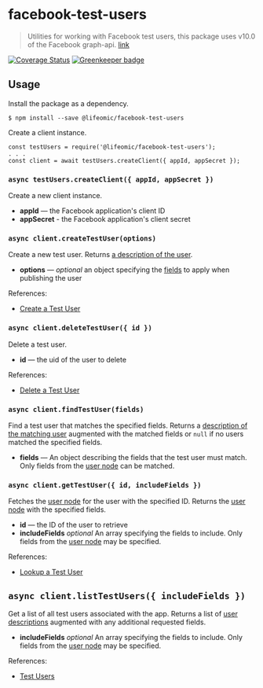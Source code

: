 facebook-test-users
===================

> Utilities for working with Facebook test users, this package uses v10.0 of the Facebook graph-api. [link](https://developers.facebook.com/docs/graph-api/changelog/version10.0#graph-api)

[![Coverage Status](https://coveralls.io/repos/github/lifeomic/facebook-test-users/badge.svg?branch=master)](https://coveralls.io/github/lifeomic/facebook-test-users?branch=master)
[![Greenkeeper badge](https://badges.greenkeeper.io/lifeomic/facebook-test-users.svg)](https://greenkeeper.io/)

## Usage

Install the package as a dependency.

```
$ npm install --save @lifeomic/facebook-test-users
```

Create a client instance.

```
const testUsers = require('@lifeomic/facebook-test-users');
. . .
const client = await testUsers.createClient({ appId, appSecret });
```

### `async testUsers.createClient({ appId, appSecret })`

Create a new client instance.

 - **appId** — the Facebook application's client ID
 - **appSecret** - the Facebook application's client secret

### `async client.createTestUser(options)`

Create a new test user. Returns [a description of the user][publish-response].

 - **options** — _optional_ an object specifying the [fields][publish-fields] to
  apply when publishing the user

References:
 - [Create a Test User][publish-user]

### `async client.deleteTestUser({ id })`

Delete a test user.

 - **id** — the uid of the user to delete

References:
  - [Delete a Test User][delete-test-user]

### `async client.findTestUser(fields)`

Find a test user that matches the specified fields. Returns a
[description of the matching user][user-fields] augmented with the matched
fields or `null` if no users matched the specified fields.

 - **fields** — An object describing the fields that the test user must match.
   Only fields from the [user node][user-node] can be matched.

### `async client.getTestUser({ id, includeFields })`

Fetches the [user node][user-node] for the user with the specified ID.
Returns the [user node][user-node] with the specified fields.

 - **id** — the ID of the user to retrieve
 - **includeFields** _optional_ An array specifying the fields to include. Only
   fields from the [user node][user-node] may be specified.

References:
 - [Lookup a Test User][user-node]

## `async client.listTestUsers({ includeFields })`

Get a list of all test users associated with the app. Returns a list of
[user descriptions][user-fields] augmented with any additional requested
fields.

- **includeFields** _optional_ An array specifying the fields to include. Only
  fields from the [user node][user-node] may be specified.

References:
 - [Test Users][test-users]

[delete-test-user]: https://developers.facebook.com/docs/graph-api/reference/v10.0/application/accounts#Deleting "Delete a Test User"
[publish-fields]: https://developers.facebook.com/docs/graph-api/reference/v10.0/application/accounts#parameters-2 "Test User Publish Fields"
[publish-response]: https://developers.facebook.com/docs/graph-api/reference/v10.0/application/accounts#return-type "Publish User Response"
[publish-user]: https://developers.facebook.com/docs/graph-api/reference/v10.0/application/accounts#Creating "Create a Test User"
[user-fields]: https://developers.facebook.com/docs/graph-api/reference/v10.0/user#fields "User Fields"
[user-node]: https://developers.facebook.com/docs/graph-api/reference/v10.0/user#read "User Node"
[test-users]: https://developers.facebook.com/docs/graph-api/reference/v10.0/application/accounts#Reading "Test Users"
